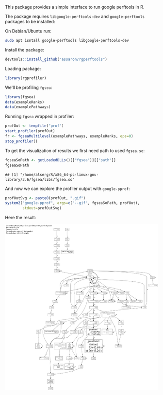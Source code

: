 This package provides a simple interface to run google perftools in R.

The package requires `libgoogle-perftools-dev` and `google-perftools` packages to be installed:

On Debian/Ubuntu run:
```bash
sudo apt isntall google-perftools libgoogle-perftools-dev
```

Install the package:
```r
devtools::install_github("assaron/rgperftools")
```

Loading package:


```r
library(rgprofiler)
```

We'll be profiling `fgsea`:


```r
library(fgsea)
data(exampleRanks)
data(examplePathways)
```

Running `fgsea` wrapped in profiler:



```r
profOut <- tempfile("prof")
start_profiler(profOut)
fr <- fgseaMultilevel(examplePathways, exampleRanks, eps=0)
stop_profiler()
```


To get the visualization of results we first need path to used `fgsea.so`:


```r
fgseaSoPath <- getLoadedDLLs()[["fgsea"]][["path"]]
fgseaSoPath
```

```
## [1] "/home/alserg/R/x86_64-pc-linux-gnu-library/3.6/fgsea/libs/fgsea.so"
```

And now we can explore the profiler output with `google-pprof`:


```r
profOutSvg <- paste0(profOut, ".gif")
system2("google-pprof", args=c("--gif", fgseaSoPath, profOut), 
        stdout=profOutSvg)
```

Here the result:

![](https://raw.githubusercontent.com/assaron/rgperftools/master/vignettes/images/prof.svg)


